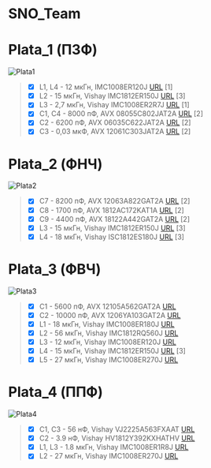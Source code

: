 # SNO_Team
# Plata_1 (ПЗФ)
![Plata1](https://user-images.githubusercontent.com/73915232/132925141-40b3a249-82eb-448c-853a-a3e7d626806a.png)


> - [x] L1, L4 - 12 мкГн, IMC1008ER120J [URL](https://www.digikey.be/product-detail/en/vishay-dale/IMC1008ER120J/IMC1008ER120J-ND/2575365) [1]
> - [X] L2 - 15 мкГн, Vishay IMC1812ER150J [URL](https://eu.mouser.com/ProductDetail/?qs=XQ00FSfuEDD%252Bs6EVVFZ2gQ==) [3]
> - [x] L3 - 2,7 мкГн, Vishay IMC1008ER2R7J [URL](https://www.digikey.com/en/products/detail/vishay-dale/IMC1008ER2R7J/2575379) [1]
> - [x] C1, C4 - 8000 пФ, AVX 08055C802JAT2A [URL](https://www.mouser.sg/ProductDetail/AVX/08055C802JAT2A/?qs=9ln8i7xIGVIPYDDjBrmAkw==) [2]
> - [x] C2 - 6200 пФ, AVX 06035C622JAT2A [URL](https://ru.mouser.com/ProductDetail/AVX/06035C622JAT2A?qs=qVfB0%2FDaMDZWRv%252Bkr9XLdA%3D%3D) [2]
> - [x] C3 - 0,03 мкФ, AVX 12061C303JAT2A [URL](https://ru.mouser.com/ProductDetail/AVX/12061C303JAT2A/?qs=DFzMtgyOV7fE5zSlsoT6Tg%3D%3D) [2]

# Plata_2 (ФНЧ)
![Plata2](https://user-images.githubusercontent.com/73915232/132925145-f2b12926-f6bb-4601-9b27-41d91a14f035.png)

> - [x] C7 - 8200 пФ, AVX 12063A822GAT2A [URL](https://eu.mouser.com/ProductDetail/AVX/12063A822GAT2A/?qs=F91PkY65Onsy%2FRYTYO81dg==) [2]
> - [x] C8 - 1700 пФ, AVX 1812AC172KAT1A [URL](https://eu.mouser.com/ProductDetail/AVX/1812AC172KAT1A?qs=pDiu8pSdM%252BcqlnY08C34Gw==) [2]
> - [x] C9 - 4400 пФ, AVX 18122A442GAT2A [URL](https://eu.mouser.com/ProductDetail/AVX/18122A442GAT2A?qs=P8fKmrpbnHm7n1W84c3WOA==) [2]
> - [x] L3 - 15 мкГн, Vishay IMC1812ER150J [URL](https://eu.mouser.com/ProductDetail/?qs=XQ00FSfuEDD%252Bs6EVVFZ2gQ==) [3]
> - [x] L4 - 18 мкГн, Vishay ISC1812ES180J [URL](https://eu.mouser.com/ProductDetail/Vishay-Dale/ISC1812ES180J/?qs=Rmm4dFsgE41MAI%252BRZjDPqw==) [3]

# Plata_3 (ФВЧ)
![Plata3](https://user-images.githubusercontent.com/73915232/133774421-523ff931-ff1f-4855-b7e7-8724650d241e.png)

> - [x] C1 - 5600 пФ, AVX 12105A562GAT2A [URL](https://ru.mouser.com/ProductDetail/AVX/12105A562GAT2A?qs=g4GicpPc1D4812oSR7uCrQ%3D%3D)
> - [x] C2 - 10000 пФ, AVX 1206YA103GAT2A [URL](https://ru.mouser.com/ProductDetail/AVX/1206YA103GAT2A?qs=MOd%2Fd18ARG9kQmtDZ%252BkTaQ%3D%3D)
> - [x] L1 - 18 мкГн, Vishay IMC1008ER180J [URL](https://www.digikey.be/product-detail/en/vishay-dale/IMC1008ER180J/IMC1008ER180J-ND/2575369)
> - [x] L2 - 56 мкГн, Vishay IMC1812RQ560J [URL](https://www.excestore.ru/products/Dale-Vishay/IMC1812RQ560J)
> - [x] L3 - 12 мкГн, Vishay IMC1008ER120J [URL](https://www.digikey.be/product-detail/en/vishay-dale/IMC1008ER120J/IMC1008ER120J-ND/2575365)
> - [x] L4 - 15 мкГн, Vishay IMC1812ER150J [URL](https://eu.mouser.com/ProductDetail/?qs=XQ00FSfuEDD%252Bs6EVVFZ2gQ==) [3]
> - [x] L5 - 27 мкГн, Vishay IMC1008ER270J [URL](https://ru.mouser.com/ProductDetail/Vishay-Dale/IMC1008ER270J?qs=o8WJ1JmQpu7a0k4bXp1dhQ%3D%3D)

# Plata_4 (ППФ)
![Plata4]()

> - [x] C1, C3 - 56 нФ, Vishay VJ2225A563FXAAT [URL]()
> - [x] C2 - 3.9 нФ, Vishay HV1812Y392KXHATHV [URL](https://ru.mouser.com/ProductDetail/Vishay-Vitramon/HV1812Y392KXHATHV?qs=FphPqe%252Bob2hxlkdmcJJnZA%3D%3D)
> - [x] L1, L3 - 1.8 мкГн, Vishay IMC1008ER1R8J [URL](https://ru.mouser.com/ProductDetail/?qs=o8WJ1JmQpu5cOo6d0WO9Mg%3D%3D)
> - [x] L2 - 27 мкГн, Vishay IMC1008ER270J [URL](https://ru.mouser.com/ProductDetail/Vishay-Dale/IMC1008ER270J?qs=o8WJ1JmQpu7a0k4bXp1dhQ%3D%3D)
